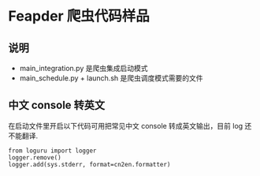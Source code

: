 # Feapder 爬虫代码样品
## 说明
* main_integration.py 是爬虫集成启动模式
* main_schedule.py + launch.sh 是爬虫调度模式需要的文件


## 中文 console 转英文
在启动文件里开启以下代码可用把常见中文 console 转成英文输出，目前 log 还不能翻译.
```
from loguru import logger
logger.remove()
logger.add(sys.stderr, format=cn2en.formatter)
```